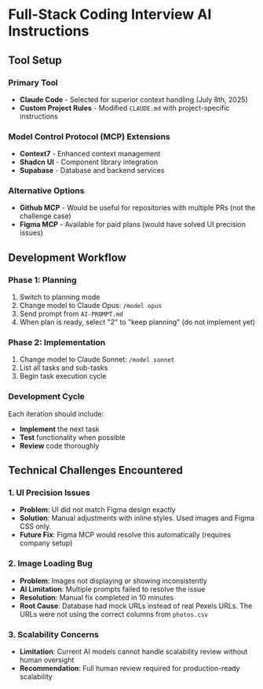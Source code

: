 # Full-Stack Coding Interview AI Instructions

## Tool Setup

### Primary Tool
- **Claude Code** - Selected for superior context handling (July 8th, 2025)
- **Custom Project Rules** - Modified `CLAUDE.md` with project-specific instructions

### Model Control Protocol (MCP) Extensions
- **Context7** - Enhanced context management
- **Shadcn UI** - Component library integration
- **Supabase** - Database and backend services

### Alternative Options
- **Github MCP** - Would be useful for repositories with multiple PRs (not the challenge case)
- **Figma MCP** - Available for paid plans (would have solved UI precision issues)

## Development Workflow

### Phase 1: Planning
1. Switch to planning mode
2. Change model to Claude Opus: `/model opus`
3. Send prompt from `AI-PROMPT.md`
4. When plan is ready, select "2" to "keep planning" (do not implement yet)

### Phase 2: Implementation
1. Change model to Claude Sonnet: `/model sonnet`
2. List all tasks and sub-tasks
3. Begin task execution cycle

### Development Cycle
Each iteration should include:
- **Implement** the next task
- **Test** functionality when possible
- **Review** code thoroughly

## Technical Challenges Encountered

### 1. UI Precision Issues
- **Problem**: UI did not match Figma design exactly
- **Solution**: Manual adjustments with inline styles. Used images and Figma CSS only.
- **Future Fix**: Figma MCP would resolve this automatically (requires company setup)

### 2. Image Loading Bug
- **Problem**: Images not displaying or showing inconsistently
- **AI Limitation**: Multiple prompts failed to resolve the issue
- **Resolution**: Manual fix completed in 10 minutes
- **Root Cause**: Database had mock URLs instead of real Pexels URLs. The URLs were not using the correct columns from `photos.csv`

### 3. Scalability Concerns
- **Limitation**: Current AI models cannot handle scalability review without human oversight
- **Recommendation**: Full human review required for production-ready scalability